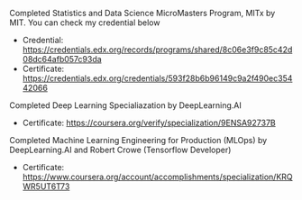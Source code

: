 Completed Statistics and Data Science MicroMasters Program, MITx by MIT. You can check my credential below
- Credential: https://credentials.edx.org/records/programs/shared/8c06e3f9c85c42d08dc64afb057c93da
- Certificate: https://credentials.edx.org/credentials/593f28b6b96149c9a2f490ec35442066

Completed Deep Learning Specialiazation by DeepLearning.AI
- Certificate: https://coursera.org/verify/specialization/9ENSA92737B

Completed Machine Learning Engineering for Production (MLOps) by DeepLearning.AI and Robert Crowe (Tensorflow Developer)
- Certificate: https://www.coursera.org/account/accomplishments/specialization/KRQWR5UT6T73
